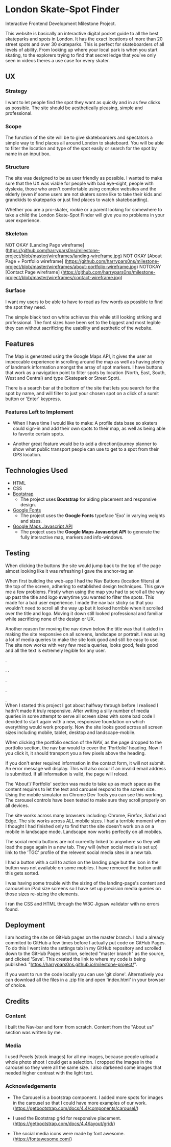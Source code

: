 # London Skate-Spot Finder

Interactive Frontend Development Milestone Project.

This website is basically an interactive digital pocket guide to all the best skateparks and spots in London. It has the exact locations of more than 20 street spots and over 30 skateparks. This is perfect for skateboarders of all levels of ability.
From looking up where your local park is when you start skating, to the explorers trying to find that secret ledge that you've only seen in videos theres a use case for every skater.


## UX

### Strategy

I want to let people find the spot they want as quickly and in as few clicks as possible. The site should be aesthetically pleasing, simple and professional.

### Scope

The function of the site will be to give skateboarders and spectators a simple way to find places all around London to skateboard. You will be able to filter the location and type of the spot easily or search for the spot by name in an input box.

### Structure

The site was designed to be as user friendly as possible. I wanted to make sure that the UX was viable for people with bad eye-sight, people with dyslexia,
those who aren't comfortable using complex websites and the elderly (even if some users are not skaters some like to take their kids and grandkids to skateparks or just find places to watch skateboarding).

Whether you are a pro-skater, rookie or a parent looking for somewhere to take a child the London Skate-Spot Finder will give you no problems in your user experience.

### Skeleton
NOT OKAY
[Landing Page wireframe]  (https://github.com/harrypars0ns/milestone-project/blob/master/wireframes/landing-wireframe.jpg)
NOT OKAY
[About Page + Portfolio wireframe]  (https://github.com/harrypars0ns/milestone-project/blob/master/wireframes/about-portfolio-wireframe.jpg)
NOTOKAY
[Contact Page wireframe]  (https://github.com/harrypars0ns/milestone-project/blob/master/wireframes/contact-wireframe.jpg)

### Surface
 
I want my users to be able to have to read as few words as possible to find the spot they need. 

The simple black text on white achieves this while still looking striking and professional.
The font sizes have been set to the biggest and most legible they can without sacrificing the usability and aesthetic of the website.

## Features

The Map is generated using the Google Maps API, it gives the user an impeccable experience in scrolling around the map
as well as having plenty of landmark information amongst the array of spot markers. I have buttons that work as a navigation point to filter spots by location (North, East, South, West and Central) and type (Skatepark or Street Spot).

There is a search bar at the bottom of the site that lets you search for the spot by name, and will filter to just your chosen spot on a click of a sumit button or 'Enter' keypress. 

### Features Left to Implement

- When I have time I would like to make: A profile data base so skaters could sign-in and add their own spots to their map, as well as being able to favorite certain spots.

- Another great feature would be to add a direction/journey planner to show what public transport people can use to get to a spot from their GPS location.


## Technologies Used

- HTML
- CSS
- [Bootstrap](https://getbootstrap.com/)
    - The project uses **Bootstrap** for aiding placement and responsive design.
- [Google Fonts](https://fonts.google.com/)
    - The project uses the **Google Fonts** typeface 'Exo' in varying weights and sizes.
- [Google Maps Javascript API](https://developers.google.com/maps/documentation/javascript/tutorial)
    - The project uses the **Google Maps Javascript API** to generate the fully interactive map, markers and info-windows.

## Testing
 
When clicking the buttons the site would jump back to the top of the page almost looking like it was refreshing
I gave the anchor-tag an 

When first building the web-app I had the Nav Buttons (location filters) at the top of the screen, 
adhering to established design techniques. This gave me a few problems. Firstly when using the map you had to 
scroll all the way up past the title and logo everytime you wanted to filter the spots. This made for a bad user experience.
I made the nav bar sticky so that you wouldn't need to scroll all the way up but it looked horrible when it scrolled over the title and logo.
Moving it down still looked professional and familiar while sacrificing none of the design or UX. 

Another reason for moving the nav down below the title was that it aided in making the site responsive on all screens, landscape or portrait. 
I was using a lot of media queries to make the site look good and still be easy to use. The site now works with 
very few media queries, looks good, feels good and all the text is extremely legible for any user.


.

.
.

.

.

 .  
When I started this project I got about halfway through before I realised I hadn't made it truly responsive. 
After writing a silly number of media queries in some attempt to serve all screen sizes with some bad code 
I decided to start again with a new, responsive foundation on which everything would work properly. 
Now the site looks good across all screen sizes including mobile, tablet, desktop and landscape-mobile.

When clicking the portfolio section of the NAV, as the page dropped to the portfolio section, 
the nav bar would to cover the 'Portfolio' heading. Now if you click it, 
it should transport you a few pixels above the heading.

If you don't enter required information in the contact form, 
it will not submit. An error message will display. 
This will also occur if an invalid email address is submitted. 
If all information is valid, the page will reload.

The 'About'/'Portfolio' section was made to take up as much space as the content requires to let the text and carousel respond to the screen size. Using the mobile simulator on Chrome Dev Tools you can see this working. The carousel controls have been tested to make sure they scroll properly on all devices.

The site works across many browsers including: Chrome, Firefox, Safari and Edge. The site works across ALL mobile sizes. I had a terrible moment when I thought I had finished only to find that the site doesn't work on a on a mobile in landscape mode. Landscape now works perfectly on all mobiles.

The social media buttons are not currently linked to anywhere so they will load the page again in a new tab. They will (when social media is set up) link to the 'TGC' profile of the relevent social media sites in a new tab.

I had a button with a call to action on the landing page but the icon in the button was not available on some mobiles. I have removed the button until this gets sorted. 

I was having some trouble with the sizing of the landing-page's content and carousel on iPad size screens so I have set up precision media queries on those sizes re-sizing the elements.

I ran the CSS and HTML through the W3C Jigsaw validator with no errors found.



## Deployment

I am hosting the site on GitHub pages on the master branch. I had a already commited to GitHub a few times before I actually put code on GitHub Pages. To do this I went into the settings tab in my GitHub repository and scrolled down to the GitHub Pages section, selected "master branch" as the source, and clicked 'Save'. This created the link to where my code is being published: "https://harrypars0ns.github.io/milestone-project/".  

If you want to run the code locally you can use 'git clone'. Alternatively you can download all the files in a .zip file and open 'index.html' in your browser of choice.


## Credits

### Content

I built the Nav-bar and form from scratch. Content from the "About us" section was written by me. 


### Media
I used Pexels (stock images) for all my images, because people upload a whole photo shoot I could get a selection.
I cropped the images in the carousel so they were all the same size. I also darkened some images that needed higher contrast with the light text.


### Acknowledgements

- The Carousel is a bootstrap component. I added more spots for images in the carousel so that I could have more examples of our work. (https://getbootstrap.com/docs/4.4/components/carousel/)

- I used the Bootstrap grid for responsive placement. (https://getbootstrap.com/docs/4.4/layout/grid/)

- The social media icons were made by font awesome. (https://fontawesome.com/) 

 

